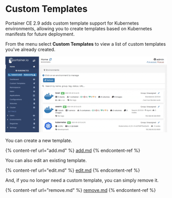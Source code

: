# Custom Templates

Portainer CE 2.9 adds custom template support for Kubernetes environments, allowing you to create templates based on Kubernetes manifests for future deployment.

From the menu select **Custom Templates** to view a list of custom templates you've already created.

![](../../../.gitbook/assets/k8s-templates-1.gif)

You can create a new template.

{% content-ref url="add.md" %}
[add.md](add.md)
{% endcontent-ref %}

You can also edit an existing template.

{% content-ref url="edit.md" %}
[edit.md](edit.md)
{% endcontent-ref %}

And, if you no longer need a custom template, you can simply remove it.

{% content-ref url="remove.md" %}
[remove.md](remove.md)
{% endcontent-ref %}
